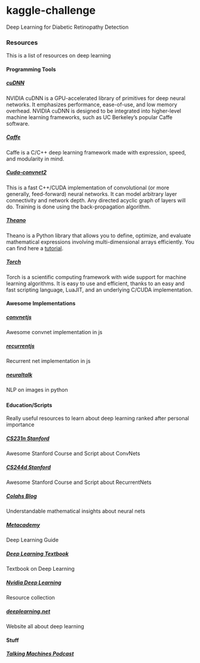 # kaggle-challenge
Deep Learning for Diabetic Retinopathy Detection

### Resources
This is a list of resources on deep learning

#### Programming Tools

##### [cuDNN](https://developer.nvidia.com/cuDNN)
NVIDIA cuDNN is a GPU-accelerated library of primitives for deep neural networks. It emphasizes performance, ease-of-use, and low memory overhead. NVIDIA cuDNN is designed to be integrated into higher-level machine learning frameworks, such as UC Berkeley’s popular Caffe software. 

##### [Caffe](http://caffe.berkeleyvision.org/)
Caffe is a C/C++ deep learning framework made with expression, speed, and modularity in mind.

##### [Cuda-convnet2](https://code.google.com/p/cuda-convnet2/)
This is a fast C++/CUDA implementation of convolutional (or more generally, feed-forward) neural networks. It can model arbitrary layer connectivity and network depth. Any directed acyclic graph of layers will do. Training is done using the back-propagation algorithm.

##### [Theano](http://deeplearning.net/software/theano/)
Theano is a Python library that allows you to define, optimize, and evaluate mathematical expressions involving multi-dimensional arrays efficiently. You can find here a [tutorial](https://github.com/Newmu/Theano-Tutorials).

##### [Torch](http://torch.ch/) 
Torch is a scientific computing framework with wide support for machine learning algorithms. It is easy to use and efficient, thanks to an easy and fast scripting language, LuaJIT, and an underlying C/CUDA implementation.

#### Awesome Implementations

##### [convnetjs](http://cs.stanford.edu/people/karpathy/convnetjs/index.html) 
Awesome convnet implementation in js

##### [recurrentjs](http://cs.stanford.edu/people/karpathy/recurrentjs/)
Recurrent net implementation in js

##### [neuraltalk](https://github.com/karpathy/neuraltalk)
NLP on images in python

##### 

#### Education/Scripts
Really useful resources to learn about deep learning ranked after personal importance

##### [CS231n Stanford](http://cs231n.github.io/)
Awesome Stanford Course and Script about ConvNets

##### [CS244d Stanford](http://cs224d.stanford.edu/)
Awesome Stanford Course and Script about RecurrentNets

##### [Colahs Blog](http://colah.github.io/)
Understandable mathematical insights about neural nets

##### [Metacademy](http://www.metacademy.org/roadmaps/rgrosse/deep_learning)
Deep Learning Guide

##### [Deep Learning Textbook](http://www.iro.umontreal.ca/~bengioy/dlbook/)
Textbook on Deep Learning

##### [Nvidia Deep Learning](https://developer.nvidia.com/deep-learning)
Resource collection

##### [deeplearning.net](http://deeplearning.net/)
Website all about deep learning


#### Stuff

##### [Talking Machines Podcast](http://www.thetalkingmachines.com/)


